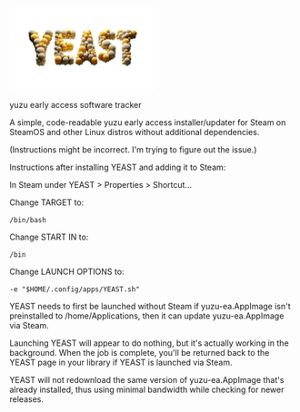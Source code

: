 <img src="https://raw.githubusercontent.com/styromaniac/YEAST/main/YEAST-hero.png" width="256">

yuzu early access software tracker

A simple, code-readable yuzu early access installer/updater for Steam on SteamOS and other Linux distros without additional dependencies.

(Instructions might be incorrect. I'm trying to figure out the issue.)

Instructions after installing YEAST and adding it to Steam:

In Steam under YEAST > Properties > Shortcut...

Change TARGET to:
```
/bin/bash
```
Change START IN to:
```
/bin
```
Change LAUNCH OPTIONS to:
```
-e "$HOME/.config/apps/YEAST.sh"
```

YEAST needs to first be launched without Steam if yuzu-ea.AppImage isn't preinstalled to /home/Applications, then it can update yuzu-ea.AppImage via Steam.

Launching YEAST will appear to do nothing, but it's actually working in the background. When the job is complete, you'll be returned back to the YEAST page in your library if YEAST is launched via Steam.

YEAST will not redownload the same version of yuzu-ea.AppImage that's already installed, thus using minimal bandwidth while checking for newer releases.
